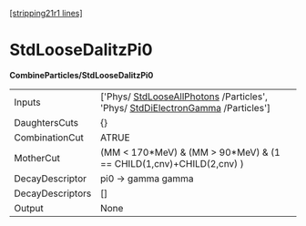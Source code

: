 [[stripping21r1 lines]](./stripping21r1-commonparticles)

# StdLooseDalitzPi0

**CombineParticles/StdLooseDalitzPi0**

|                  |                                                                                                                                                              |
|------------------|--------------------------------------------------------------------------------------------------------------------------------------------------------------|
| Inputs           | ['Phys/ [StdLooseAllPhotons](./stripping21r1-stdlooseallphotons) /Particles', 'Phys/ [StdDiElectronGamma](./stripping21r1-stddielectrongamma) /Particles'] |
| DaughtersCuts    | {}                                                                                                                                                           |
| CombinationCut   | ATRUE                                                                                                                                                        |
| MotherCut        | (MM \< 170\*MeV) & (MM \> 90\*MeV) & (1 == CHILD(1,cnv)+CHILD(2,cnv) )                                                                                       |
| DecayDescriptor  | pi0 -\> gamma gamma                                                                                                                                          |
| DecayDescriptors | []                                                                                                                                                         |
| Output           | None                                                                                                                                                         |
